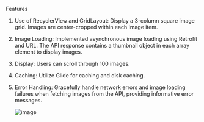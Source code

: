 Features

1. Use of RecyclerView and GridLayout: Display a 3-column square image grid. Images are center-cropped within each image item.
2. Image Loading: Implemented asynchronous image loading using Retrofit and URL.
The API response contains a thumbnail object in each array element to display images.
3. Display: Users can scroll through 100 images.
4. Caching: Utilize Glide for caching and disk caching.
5. Error Handling: Gracefully handle network errors and image loading failures when fetching images from the API, providing informative error messages.

   ![image](https://github.com/amitprasad0/newData/assets/41112897/e9440b79-e6ff-4d9f-a37f-dfbd7036c939)


